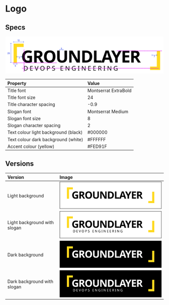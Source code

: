 # Logo

## Specs

![Spacings and alignments](assets/spacings-and-alignments.svg)

| Property                             | Value                |
|:-------------------------------------|:---------------------|
| Title font                           | Montserrat ExtraBold |
| Title font size                      | 24                   |
| Title character spacing              | -0.9                 |
| Slogan font                          | Montserrat Medium    |
| Slogan font size                     | 8                    |
| Slogan character spacing             | 2                    |
| Text colour light background (black) | #000000              |
| Text colour dark background (white)  | #FFFFFF              |
| Accent colour (yellow)               | #FED91F              |

## Versions

| Version                      | Image                                                       |
|:-----------------------------|:------------------------------------------------------------|
| Light background             | ![Light background](assets/bg-light.svg)                    |
| Light background with slogan | ![Light background with slogan](assets/bg-light-slogan.svg) |
| Dark background              | ![Dark background](assets/bg-dark.svg)                      |
| Dark background with slogan  | ![Dark background with slogan](assets/bg-dark-slogan.svg)   |
